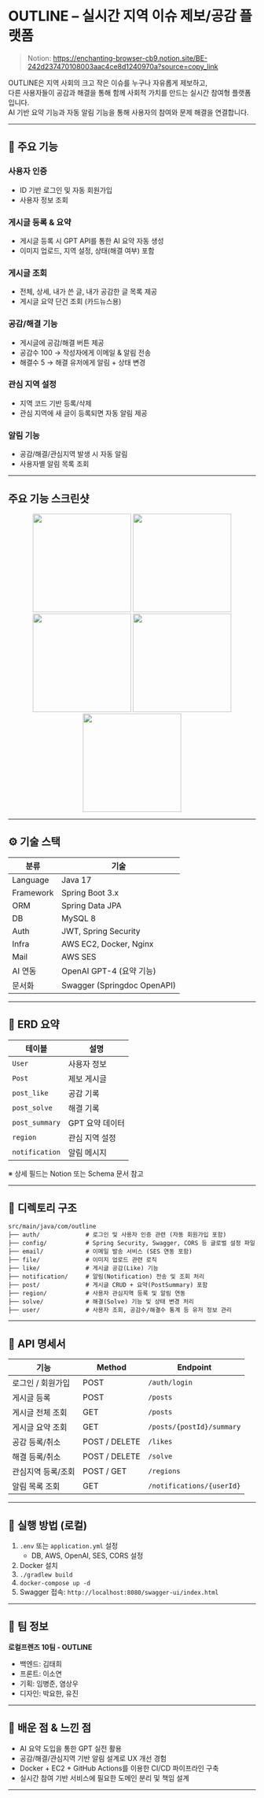 # OUTLINE – 실시간 지역 이슈 제보/공감 플랫폼

> Notion: https://enchanting-browser-cb9.notion.site/BE-242d237470108003aac4ce8d1240970a?source=copy_link

OUTLINE은 지역 사회의 크고 작은 이슈를 누구나 자유롭게 제보하고,  
다른 사용자들이 공감과 해결을 통해 함께 사회적 가치를 만드는 실시간 참여형 플랫폼입니다.  
AI 기반 요약 기능과 자동 알림 기능을 통해 사용자의 참여와 문제 해결을 연결합니다.

---

## 🚀 주요 기능

### 사용자 인증
- ID 기반 로그인 및 자동 회원가입
- 사용자 정보 조회

### 게시글 등록 & 요약
- 게시글 등록 시 GPT API를 통한 AI 요약 자동 생성
- 이미지 업로드, 지역 설정, 상태(해결 여부) 포함

### 게시글 조회
- 전체, 상세, 내가 쓴 글, 내가 공감한 글 목록 제공
- 게시글 요약 단건 조회 (카드뉴스용)

### 공감/해결 기능
- 게시글에 공감/해결 버튼 제공
- 공감수 100 → 작성자에게 이메일 & 알림 전송
- 해결수 5 → 해결 유저에게 알림 + 상태 변경

### 관심 지역 설정
- 지역 코드 기반 등록/삭제
- 관심 지역에 새 글이 등록되면 자동 알림 제공

### 알림 기능
- 공감/해결/관심지역 발생 시 자동 알림
- 사용자별 알림 목록 조회

---

## 주요 기능 스크린샷
<p align="center">
  <img src="./1.png" width="200"/>
  <img src="./2.png" width="200"/>
  <img src="./3.png" width="200"/>
  <img src="./4.png" width="200"/>
  <img src="./5.png" width="200"/>
</p>


---

## ⚙ 기술 스택

| 분류        | 기술                         |
|-------------|------------------------------|
| Language    | Java 17                      |
| Framework   | Spring Boot 3.x              |
| ORM         | Spring Data JPA              |
| DB          | MySQL 8                      |
| Auth        | JWT, Spring Security         |
| Infra       | AWS EC2, Docker, Nginx       |
| Mail        | AWS SES                      |
| AI 연동     | OpenAI GPT-4 (요약 기능)     |
| 문서화      | Swagger (Springdoc OpenAPI)  |

---

## 🧾 ERD 요약

| 테이블 | 설명 |
|--------|------|
| `User`          | 사용자 정보 |
| `Post`          | 제보 게시글 |
| `post_like`     | 공감 기록 |
| `post_solve`    | 해결 기록 |
| `post_summary`  | GPT 요약 데이터 |
| `region`        | 관심 지역 설정 |
| `notification`  | 알림 메시지 |

※ 상세 필드는 Notion 또는 Schema 문서 참고

---

## 📁 디렉토리 구조
```
src/main/java/com/outline
├── auth/             # 로그인 및 사용자 인증 관련 (자동 회원가입 포함)
├── config/           # Spring Security, Swagger, CORS 등 글로벌 설정 파일
├── email/            # 이메일 발송 서비스 (SES 연동 포함)
├── file/             # 이미지 업로드 관련 로직
├── like/             # 게시글 공감(Like) 기능
├── notification/     # 알림(Notification) 전송 및 조회 처리
├── post/             # 게시글 CRUD + 요약(PostSummary) 포함
├── region/           # 사용자 관심지역 등록 및 알림 연동
├── solve/            # 해결(Solve) 기능 및 상태 변경 처리
├── user/             # 사용자 조회, 공감수/해결수 통계 등 유저 정보 관리
```

---

## 📌 API 명세서

| 기능 | Method | Endpoint |
|------|--------|----------|
| 로그인 / 회원가입 | POST | `/auth/login` |
| 게시글 등록 | POST | `/posts` |
| 게시글 전체 조회 | GET | `/posts` |
| 게시글 요약 조회 | GET | `/posts/{postId}/summary` |
| 공감 등록/취소 | POST / DELETE | `/likes` |
| 해결 등록/취소 | POST / DELETE | `/solve` |
| 관심지역 등록/조회 | POST / GET | `/regions` |
| 알림 목록 조회 | GET | `/notifications/{userId}` |

---

## 🧪 실행 방법 (로컬)

1. `.env` 또는 `application.yml` 설정
   - DB, AWS, OpenAI, SES, CORS 설정
2. Docker 설치
3. `./gradlew build`
4. `docker-compose up -d`
5. Swagger 접속: `http://localhost:8080/swagger-ui/index.html`

---

## 👥 팀 정보

**로컬프렌즈 10팀 - OUTLINE**  
- 백엔드: 김태희
- 프론트: 이소연
- 기획: 임병준, 염상우
- 디자인: 박요한, 유진

---

## 📌 배운 점 & 느낀 점

- AI 요약 도입을 통한 GPT 실전 활용
- 공감/해결/관심지역 기반 알림 설계로 UX 개선 경험
- Docker + EC2 + GitHub Actions를 이용한 CI/CD 파이프라인 구축
- 실시간 참여 기반 서비스에 필요한 도메인 분리 및 책임 설계 

---



